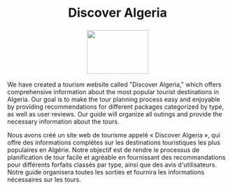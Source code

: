 <h1 align="center">Discover Algeria</h1>
<h3 align="center"><img src="https://github.com/Aminh0o/Les-tours-touristiques/assets/94873791/972da75a-0be2-4a43-9f9f-63991fb64f71" width=140 height=100/></h3>
<p>We have created a tourism website called "Discover Algeria," which offers comprehensive information about the most popular tourist destinations in Algeria. 
Our goal is to make the tour planning process easy and enjoyable by providing recommendations for different packages categorized by type, 
as well as user reviews. Our guide will organize all outings and provide the necessary information about the tours.</p>

<p>Nous avons créé un site web de tourisme appelé « Discover Algeria », qui offre des informations complètes sur les destinations touristiques les plus populaires en Algérie. Notre objectif est de rendre le processus de planification de tour facile et agréable en fournissant des recommandations pour différents forfaits classés par type, ainsi que des avis d'utilisateurs. Notre guide organisera toutes les sorties et fournira les informations nécessaires sur les tours.</p>
